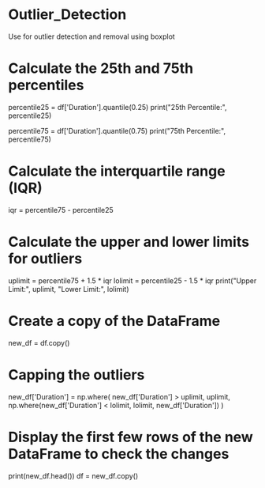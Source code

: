 # Outlier_Detection
Use for outlier detection and removal using boxplot

# Calculate the 25th and 75th percentiles
percentile25 = df['Duration'].quantile(0.25)
print("25th Percentile:", percentile25)

percentile75 = df['Duration'].quantile(0.75)
print("75th Percentile:", percentile75)

# Calculate the interquartile range (IQR)
iqr = percentile75 - percentile25

# Calculate the upper and lower limits for outliers
uplimit = percentile75 + 1.5 * iqr
lolimit = percentile25 - 1.5 * iqr
print("Upper Limit:", uplimit, "Lower Limit:", lolimit)

# Create a copy of the DataFrame
new_df = df.copy()

# Capping the outliers
new_df['Duration'] = np.where(
    new_df['Duration'] > uplimit, uplimit,
    np.where(new_df['Duration'] < lolimit, lolimit, new_df['Duration'])
)

# Display the first few rows of the new DataFrame to check the changes
print(new_df.head())
df = new_df.copy()
